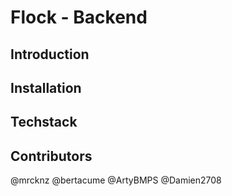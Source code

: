 # Flock - Backend
## Introduction
## Installation
## Techstack
## Contributors
@mrcknz
@bertacume
@ArtyBMPS
@Damien2708
